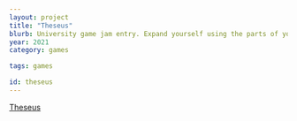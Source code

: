```yaml
---
layout: project
title: "Theseus"
blurb: University game jam entry. Expand yourself using the parts of your fallen enemies.
year: 2021
category: games

tags: games

id: theseus
---
```

[Theseus](https://kimeraroyal.itch.io/theseus)